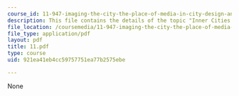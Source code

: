 ```yaml
---
course_id: 11-947-imaging-the-city-the-place-of-media-in-city-design-and-development-fall-1998
description: This file contains the details of the topic "Inner Cities and Outer Cities".
file_location: /coursemedia/11-947-imaging-the-city-the-place-of-media-in-city-design-and-development-fall-1998/921ea41eb4cc59757751ea77b2575ebe_11.pdf
file_type: application/pdf
layout: pdf
title: 11.pdf
type: course
uid: 921ea41eb4cc59757751ea77b2575ebe

---
```

None